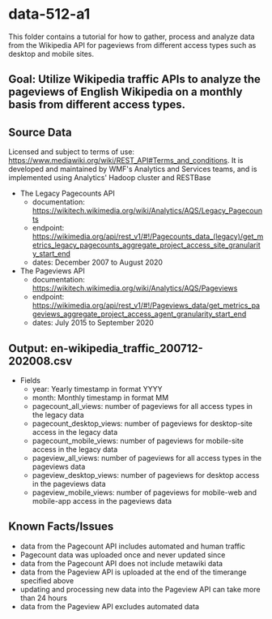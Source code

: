 # data-512-a1
This folder contains a tutorial for how to gather, process and analyze data from the Wikipedia API for pageviews from different access types such as desktop and mobile sites. 
## Goal: Utilize Wikipedia traffic APIs to analyze the pageviews of English Wikipedia on a monthly basis from different access types. 

## Source Data
Licensed and subject to terms of use: https://www.mediawiki.org/wiki/REST_API#Terms_and_conditions. It is developed and maintained by WMF's Analytics and Services teams, and is implemented using Analytics' Hadoop cluster and RESTBase
- The Legacy Pagecounts API 
  - documentation: https://wikitech.wikimedia.org/wiki/Analytics/AQS/Legacy_Pagecounts
  - endpoint: https://wikimedia.org/api/rest_v1/#!/Pagecounts_data_(legacy)/get_metrics_legacy_pagecounts_aggregate_project_access_site_granularity_start_end
  - dates: December 2007 to August 2020
- The Pageviews API 
  - documentation: https://wikitech.wikimedia.org/wiki/Analytics/AQS/Pageviews
  - endpoint: https://wikimedia.org/api/rest_v1/#!/Pageviews_data/get_metrics_pageviews_aggregate_project_access_agent_granularity_start_end
  - dates: July 2015 to September 2020
  
## Output: en-wikipedia_traffic_200712-202008.csv
  - Fields
    - year: Yearly timestamp in format YYYY
    - month: Monthly timestamp in format MM
    - pagecount_all_views: number of pageviews for all access types in the legacy data
    - pagecount_desktop_views: number of pageviews for desktop-site access in the legacy data
    - pagecount_mobile_views: number of pageviews for mobile-site access in the legacy data
    - pageview_all_views: number of pageviews for all access types in the pageviews data
    - pageview_desktop_views: number of pageviews for desktop access in the pageviews data
    - pageview_mobile_views: number of pageviews for mobile-web and mobile-app access in the pageviews data
  
  ## Known Facts/Issues
  - data from the Pagecount API includes automated and human traffic
  - Pagecount data was uploaded once and never updated since
  - data from the Pagecount API does not include metawiki data
  - data from the Pageview API is uploaded at the end of the timerange specified above
  - updating and processing new data into the Pageview API can take more than 24 hours
  - data from the Pageview API excludes automated data
  

